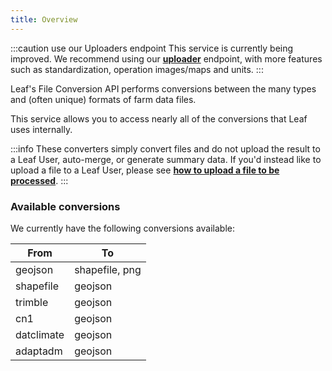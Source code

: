 ```yaml
---
title: Overview
---
```


:::caution use our Uploaders endpoint
This service is currently being improved. We recommend using our 
**[uploader](http://localhost:3000/docs/docs/operations_endpoints#upload-a-file)**
endpoint, with more features such as standardization, operation images/maps and units.
:::


Leaf's File Conversion API performs conversions between the many types and (often unique) formats of farm data files.

This service allows you to access nearly all of the conversions that Leaf uses internally.

:::info 
These converters simply convert files and do not upload the result to a Leaf User, auto-merge, or generate summary data. If you'd instead like to upload a file to a Leaf User, please see **[how to upload a file to be processed](https://leaf-agriculture.github.io/docs/docs/operations_endpoints#post-files)**.
:::

### Available conversions

We currently have the following conversions available:

| From       | To                       |
|------------|--------------------------|
| geojson    | shapefile, png           |
| shapefile  | geojson                  |
| trimble    | geojson                  |
| cn1        | geojson                  |
| datclimate | geojson                  |
| adaptadm   | geojson                  |
